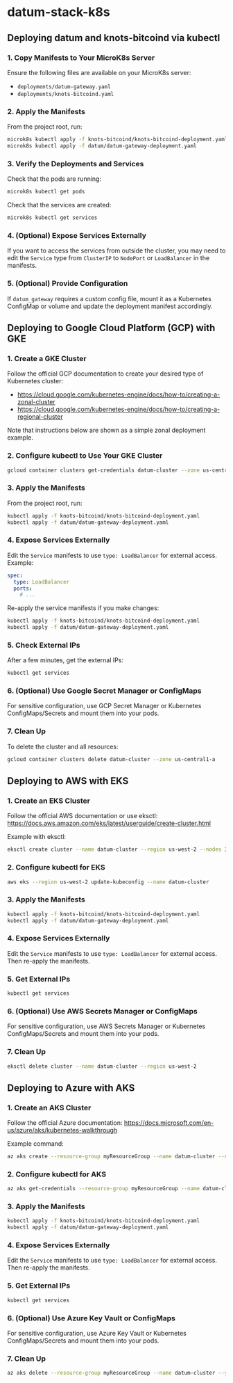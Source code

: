 # datum-stack-k8s

## Deploying datum and knots-bitcoind via kubectl

### 1. Copy Manifests to Your MicroK8s Server
Ensure the following files are available on your MicroK8s server:
- `deployments/datum-gateway.yaml`
- `deployments/knots-bitcoind.yaml`

### 2. Apply the Manifests
From the project root, run:
```bash
microk8s kubectl apply -f knots-bitcoind/knots-bitcoind-deployment.yaml
microk8s kubectl apply -f datum/datum-gateway-deployment.yaml
```

### 3. Verify the Deployments and Services
Check that the pods are running:

```bash
microk8s kubectl get pods
```

Check that the services are created:

```bash
microk8s kubectl get services
```

### 4. (Optional) Expose Services Externally
If you want to access the services from outside the cluster, you may need to edit the `Service` type from `ClusterIP` to `NodePort` or `LoadBalancer` in the manifests.

### 5. (Optional) Provide Configuration
If `datum_gateway` requires a custom config file, mount it as a Kubernetes ConfigMap or volume and update the deployment manifest accordingly.

## Deploying to Google Cloud Platform (GCP) with GKE

### 1. Create a GKE Cluster
Follow the official GCP documentation to create your desired type of Kubernetes cluster:
- https://cloud.google.com/kubernetes-engine/docs/how-to/creating-a-zonal-cluster
- https://cloud.google.com/kubernetes-engine/docs/how-to/creating-a-regional-cluster

Note that instructions below are shown as a simple zonal deployment example.

### 2. Configure kubectl to Use Your GKE Cluster
```bash
gcloud container clusters get-credentials datum-cluster --zone us-central1-a
```

### 3. Apply the Manifests
From the project root, run:
```bash
kubectl apply -f knots-bitcoind/knots-bitcoind-deployment.yaml
kubectl apply -f datum/datum-gateway-deployment.yaml
```

### 4. Expose Services Externally
Edit the `Service` manifests to use `type: LoadBalancer` for external access. Example:
```yaml
spec:
  type: LoadBalancer
  ports:
    # ...
```
Re-apply the service manifests if you make changes:
```bash
kubectl apply -f knots-bitcoind/knots-bitcoind-deployment.yaml
kubectl apply -f datum/datum-gateway-deployment.yaml
```

### 5. Check External IPs
After a few minutes, get the external IPs:
```bash
kubectl get services
```

### 6. (Optional) Use Google Secret Manager or ConfigMaps
For sensitive configuration, use GCP Secret Manager or Kubernetes ConfigMaps/Secrets and mount them into your pods.

### 7. Clean Up
To delete the cluster and all resources:
```bash
gcloud container clusters delete datum-cluster --zone us-central1-a
```

## Deploying to AWS with EKS

### 1. Create an EKS Cluster
Follow the official AWS documentation or use eksctl:
https://docs.aws.amazon.com/eks/latest/userguide/create-cluster.html

Example with eksctl:
```bash
eksctl create cluster --name datum-cluster --region us-west-2 --nodes 3
```

### 2. Configure kubectl for EKS
```bash
aws eks --region us-west-2 update-kubeconfig --name datum-cluster
```

### 3. Apply the Manifests
```bash
kubectl apply -f knots-bitcoind/knots-bitcoind-deployment.yaml
kubectl apply -f datum/datum-gateway-deployment.yaml
```

### 4. Expose Services Externally
Edit the `Service` manifests to use `type: LoadBalancer` for external access. Then re-apply the manifests.

### 5. Get External IPs
```bash
kubectl get services
```

### 6. (Optional) Use AWS Secrets Manager or ConfigMaps
For sensitive configuration, use AWS Secrets Manager or Kubernetes ConfigMaps/Secrets and mount them into your pods.

### 7. Clean Up
```bash
eksctl delete cluster --name datum-cluster --region us-west-2
```

## Deploying to Azure with AKS

### 1. Create an AKS Cluster
Follow the official Azure documentation:
https://docs.microsoft.com/en-us/azure/aks/kubernetes-walkthrough

Example command:
```bash
az aks create --resource-group myResourceGroup --name datum-cluster --node-count 3 --generate-ssh-keys
```

### 2. Configure kubectl for AKS
```bash
az aks get-credentials --resource-group myResourceGroup --name datum-cluster
```

### 3. Apply the Manifests
```bash
kubectl apply -f knots-bitcoind/knots-bitcoind-deployment.yaml
kubectl apply -f datum/datum-gateway-deployment.yaml
```

### 4. Expose Services Externally
Edit the `Service` manifests to use `type: LoadBalancer` for external access. Then re-apply the manifests.

### 5. Get External IPs
```bash
kubectl get services
```

### 6. (Optional) Use Azure Key Vault or ConfigMaps
For sensitive configuration, use Azure Key Vault or Kubernetes ConfigMaps/Secrets and mount them into your pods.

### 7. Clean Up
```bash
az aks delete --resource-group myResourceGroup --name datum-cluster --yes
```

